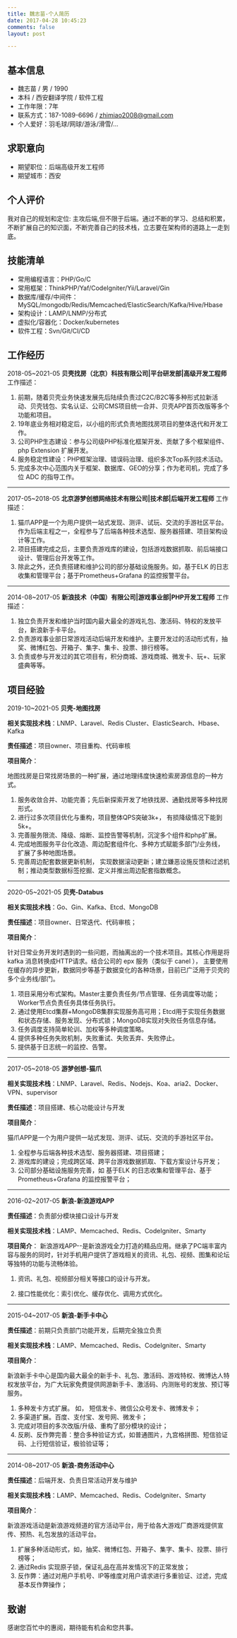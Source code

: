 ```yaml
---
title: 魏志苗-个人简历
date: 2017-04-28 10:45:23
comments: false
layout: post

---
```


## 基本信息
* 魏志苗 / 男 / 1990
* 本科 / 西安翻译学院 / 软件工程
* 工作年限：7年
* 联系方式：187-1089-6696 / zhimiao2008@gmail.com
* 个人爱好：羽毛球/网球/游泳/滑雪/...

## 求职意向
* 期望职位：后端高级开发工程师
* 期望城市：西安

## 个人评价

我对自己的规划和定位: 主攻后端,但不限于后端。通过不断的学习、总结和积累，不断扩展自己的知识面，不断完善自己的技术栈，立志要在架构师的道路上一走到底。

## 技能清单

* 常用编程语言：PHP/Go/C
* 常用框架：ThinkPHP/Yaf/CodeIgniter/Yii/Laravel/Gin
* 数据库/缓存/中间件：MySQL/mongodb/Redis/Memcached/ElasticSearch/Kafka/Hive/Hbase
* 架构设计：LAMP/LNMP/分布式
* 虚拟化/容器化：Docker/kubernetes
* 软件工程：Svn/Git/CI/CD

## 工作经历
2018-05~2021-05
**贝壳找房（北京）科技有限公司|平台研发部|高级开发工程师**
工作描述：

1. 前期，随着贝壳业务快速发展先后陆续负责过C2C/B2C等多种形式拉新活动、贝壳钱包、实名认证、公司CMS项目统一合并、贝壳APP首页改版等多个功能和项目。
2. 19年底业务相对稳定后，以小组的形式负责地图找房项目的整体迭代和开发工作。
3. 公司PHP生态建设：参与公司级PHP标准化框架开发、贡献了多个框架组件、php Extension 扩展开发。
4. 服务稳定性建设：PHP框架治理、错误码治理、组织多次Top系列技术活动。
5. 完成多次中心范围内关于框架、数据库、GEO的分享；作为老司机，完成了多位 ADC 的指导工作。

---

2017-05~2018-05
**北京游梦创想网络技术有限公司|技术部|后端开发工程师**
工作描述：

1. 猫爪APP是一个为用户提供一站式发现、测评、试玩、交流的手游社区平台。作为后端主程之一，全程参与了后端各种技术选型、服务器搭建、项目架构设计等工作。
2. 项目搭建完成之后，主要负责游戏库的建设，包括游戏数据抓取、前后端接口设计、管理后台开发等工作。
3. 除此之外，还负责搭建和维护公司的部分基础设施服务。如，基于ELK 的日志收集和管理平台；基于Prometheus+Grafana 的监控报警平台。

---

2014-08~2017-05
**新浪技术（中国）有限公司|游戏事业部|PHP开发工程师**
工作描述：

1. 独立负责开发和维护当时国内最大最全的游戏礼包、激活码、特权的发放平台，新浪新手卡平台。
2. 负责游戏事业部日常游戏活动后端开发和维护。主要开发过的活动形式有，抽奖、微博红包、开箱子、集字、集卡、投票、排行榜等。
3. 负责或参与开发过的其它项目有，积分商城、游戏商城、微发卡、玩+、玩家盛典等等。

## 项目经验

2019-10~2021-05
**贝壳-地图找房**

**相关实现技术栈**：LNMP、Laravel、Redis Cluster、ElasticSearch、Hbase、Kafka

**责任描述**：项目owner、项目重构、代码审核

**项目简介**：

地图找房是日常找房场景的一种扩展，通过地理纬度快速检索房源信息的一种方式。

1. 服务收敛合并、功能完善；先后新探索开发了地铁找房、通勤找房等多种找房形式。
2. 进行过多次项目优化与重构，项目整体QPS突破3k+， 有损降级情况下能到5k+。
3. 完善服务限流、降级、熔断、监控告警等机制，沉淀多个组件和php扩展。
4. 完成地图服务平台化改造、周边配套组件化、多种方式赋能多部门/业务线，扩展了多种地图场景。
5. 完善周边配套数据更新机制， 实现数据滚动更新；建立嫌恶设施反馈和过滤机制；推动类型数据标签挖掘、定义并推出周边配套指数概念。

---
2020-05~2021-05
**贝壳-Databus**

**相关实现技术栈**：Go、Gin、Kafka、Etcd、MongoDB

**责任描述**：项目owner、日常迭代、代码审核；

**项目简介**：

针对日常业务开发时遇到的一些问题，而抽离出的一个技术项目。其核心作用是将kafka 消息转换成HTTP请求。结合公司的 epx 服务（类似于 canel ）， 主要使用在缓存的异步更新，数据同步等基于数据变化的各种场景，目前已广泛用于贝壳的多个业务线/部门。

1. 项目采用分布式架构。Master主要负责任务/节点管理、任务调度等功能；Worker节点负责任务具体任务执行。
2. 通过使用Etcd集群+MongoDB集群实现服务高可用；Etcd用于实现任务数据和状态存储、服务发现、分布式锁；MongoDB实现对失败任务信息存储。
3. 任务调度支持简单轮训、加权等多种调度策略。
4. 提供多种任务失败机制，失败重试、失败丢弃、失败停止。
5. 提供基于日志统一的监控、告警。

---
2017-05~2018-05
**游梦创想-猫爪**

**相关实现技术栈**：LNMP、Laravel、Redis、Nodejs、Koa、aria2、Docker、VPN、supervisor

**责任描述**：项目搭建、核心功能设计与开发

**项目简介**：

猫爪APP是一个为用户提供一站式发现、测评、试玩、交流的手游社区平台。

1. 全程参与后端各种技术选型、服务器搭建、项目搭建；
2. 游戏库的建设；完成跨区域、跨平台游戏数据抓取、下载方案设计与开发；
3. 公司部分基础设施服务完善，如 基于ELK 的日志收集和管理平台、基于Prometheus+Grafana 的监控报警平台；

---
2016-02~2017-05
**新浪-新浪游戏APP**

**责任描述**：负责部分模块接口设计与开发

**相关实现技术栈**：LAMP、Memcached、Redis、CodeIgniter、Smarty

**项目简介**：
新浪游戏APP--是新浪游戏全力打造的精品应用。继承了PC端丰富内容与服务的同时，针对手机用户提供了游戏相关的资讯、礼包、视频、图集和论坛等独特的功能与流畅体验。

1. 资讯、礼包、视频部分相关等接口的设计与开发。

2. 接口性能优化：索引优化、缓存优化、调用方式优化。


---
2015-04~2017-05
**新浪-新手卡中心**

**责任描述**：前期只负责部门功能开发，后期完全独立负责

**相关实现技术栈**：LAMP、Memcached、Redis、CodeIgniter、Smarty

**项目简介**：

新浪新手卡中心是国内最大最全的新手卡、礼包、激活码、游戏特权、微博达人特权发放平台，为广大玩家免费提供网游新手卡、激活码、内测账号的发放、预订等服务。

1. 多种发卡方式扩展。 如， 短信发卡、微信公众号发卡、微博发卡；
2. 多渠道扩展。百度、支付宝、发号网、微发卡；
4. 完成对项目的多次改版/升级、重构了部分模块的设计；
5. 反刷、反作弊完善：整合多种验证方式，如普通图片，九宫格拼图、短信验证码、上行短信验证，极验验证等；

---
2014-08~2017-05
**新浪-商务活动中心**

**责任描述**：后端开发、负责日常活动开发与维护

**相关实现技术栈**：LAMP、Memcached、Redis、CodeIgniter、Smarty

**项目简介**：

新浪游戏活动是新浪游戏频道的官方活动平台，用于给各大游戏厂商游戏提供宣传、预热、礼包发放的活动平台。

1. 扩展多种活动形式，如，抽奖、微博红包、开箱子、集字、集卡、投票、排行榜等；
2. 通过Redis 实现原子锁，保证礼品在高并发情况下的正常发放；
3. 反作弊：通过对用户手机号、IP等维度对用户请求进行多重验证、过滤，完成基本反作弊操作；



## 致谢

感谢您百忙中的惠阅，期待能有机会和您共事。
